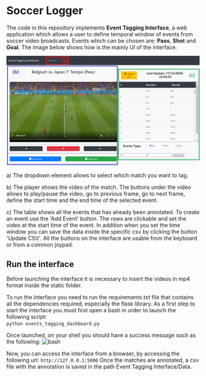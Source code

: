 # Soccer Logger

The code in this repository implements **Event Tagging Interface**, a web application which allows a user to define temporal window of events from soccer video broadcasts. 
Events which can be chosen are: **Pass**, **Shot** and **Goal**.
The image below shows how is the mainly UI of the interface.

![EventTaggingInterface](/Scheme/manual_annotation_application.png)  

a) The dropdown element allows to select which match you want to tag. 

b) The player shows the video of the match. The buttons under the video allows to play/pause the video, go to previous frame, go to next frame, define the start time and the end time of the selected event.

c) The table shows all the events that has already been annotated. To create an event use the 'Add Event' button. The rows are clickable and set the video at the start time of the event. In addition when you set the time window you can save the data inside the specific csv by clicking the button 'Update CSV'.
All the buttons on the interface are usable from the keyboard or from a common joypad.

## Run the interface

Before launching the interface it is necessary to insert the videos in mp4 format inside the static folder.

To run the interface you need to run the requirements.txt file that contains all the dependencies required, especially the flask library. As a first step to start the interface you must first open a bash in order to launch the following script:  
```python events_tagging_dashboard.py```  

Once launched, on your shell you should have a success message such as the following:
![bash](/Scheme/bash.png)  

Now, you can access the interface from a browser, by accessing the following url: ```http://127.0.0.1:5000```
Once the matches are annotated, a csv file with the annotation is saved in the path Event Tagging Interface/Data.


